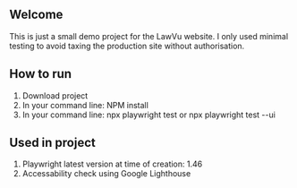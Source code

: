 ## Welcome
This is just a small demo project for the LawVu website. I only used minimal testing to avoid taxing the production site without authorisation.

## How to run
1. Download project
2. In your command line: NPM install
3. In your command line: npx playwright test or npx playwright test --ui

## Used in project
1. Playwright latest version at time of creation: 1.46
2. Accessability check using Google Lighthouse
